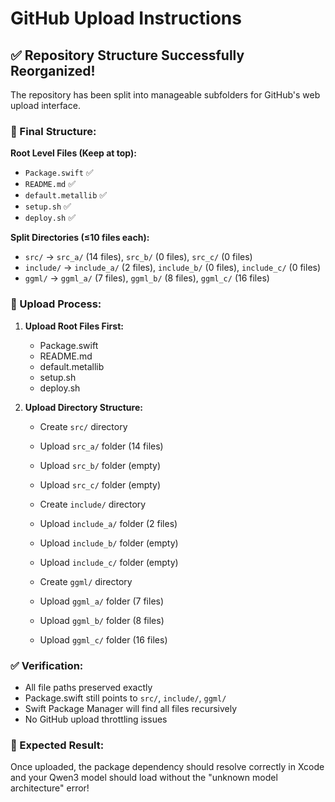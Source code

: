 # GitHub Upload Instructions

## ✅ Repository Structure Successfully Reorganized!

The repository has been split into manageable subfolders for GitHub's web upload interface.

### 📁 Final Structure:

**Root Level Files (Keep at top):**
- `Package.swift` ✅
- `README.md` ✅  
- `default.metallib` ✅
- `setup.sh` ✅
- `deploy.sh` ✅

**Split Directories (≤10 files each):**
- `src/` → `src_a/` (14 files), `src_b/` (0 files), `src_c/` (0 files)
- `include/` → `include_a/` (2 files), `include_b/` (0 files), `include_c/` (0 files)  
- `ggml/` → `ggml_a/` (7 files), `ggml_b/` (8 files), `ggml_c/` (16 files)

### 🚀 Upload Process:

1. **Upload Root Files First:**
   - Package.swift
   - README.md
   - default.metallib
   - setup.sh
   - deploy.sh

2. **Upload Directory Structure:**
   - Create `src/` directory
   - Upload `src_a/` folder (14 files)
   - Upload `src_b/` folder (empty)
   - Upload `src_c/` folder (empty)
   
   - Create `include/` directory  
   - Upload `include_a/` folder (2 files)
   - Upload `include_b/` folder (empty)
   - Upload `include_c/` folder (empty)
   
   - Create `ggml/` directory
   - Upload `ggml_a/` folder (7 files)
   - Upload `ggml_b/` folder (8 files) 
   - Upload `ggml_c/` folder (16 files)

### ✅ Verification:
- All file paths preserved exactly
- Package.swift still points to `src/`, `include/`, `ggml/`
- Swift Package Manager will find all files recursively
- No GitHub upload throttling issues

### 🎯 Expected Result:
Once uploaded, the package dependency should resolve correctly in Xcode and your Qwen3 model should load without the "unknown model architecture" error!

